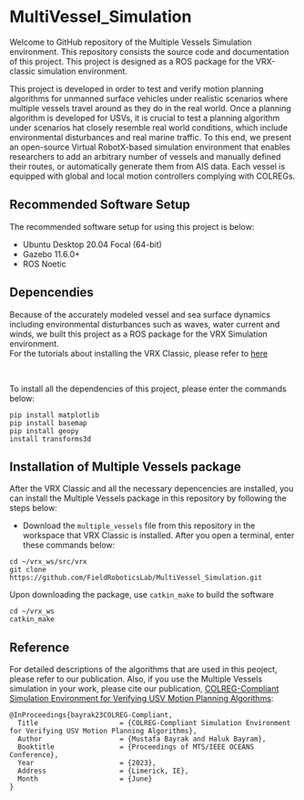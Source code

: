 # MultiVessel_Simulation

Welcome to GitHub repository of the Multiple Vessels Simulation environment. This repository consists the source code and documentation of this project. This project is designed as a ROS package for the VRX-classic simulation environment.

This project is developed in order to test and verify
motion planning algorithms for unmanned surface vehicles under
realistic scenarios where multiple vessels travel around as they
do in the real world. Once a planning algorithm is developed for
USVs, it is crucial to test a planning algorithm under scenarios hat closely resemble real world conditions, which include environmental disturbances and real marine traffic. 
To this end, we present an open-source Virtual RobotX-based simulation
environment that enables researchers to add an arbitrary number
of vessels and manually defined their routes, or automatically
generate them from AIS data. Each vessel is equipped with global
and local motion controllers complying with COLREGs.

## Recommended Software Setup

The recommended software setup for using this project is below:
* Ubuntu Desktop 20.04 Focal (64-bit)
* Gazebo 11.6.0+
* ROS Noetic

## Depencendies

Because of the accurately modeled vessel and sea surface dynamics including
environmental disturbances such as waves, water current and
winds, we built this project as a ROS package for the VRX Simulation environment. <br/>
For the tutorials about installing the VRX Classic, please refer to [here](https://github.com/osrf/vrx/wiki/vrx_classic_system_setup_tutorials)

<br/>

To install all the dependencies of this project, please enter the commands below:
```
pip install matplotlib
pip install basemap
pip install geopy
install transforms3d
```

## Installation of Multiple Vessels package

After the VRX Classic and all the necessary depencencies are installed, you can install the Multiple Vessels package in this repository by following the steps below:
* Download the `multiple_vessels` file from this repository in the workspace that VRX Classic is installed. After you open a terminal, enter these commands below:
```
cd ~/vrx_ws/src/vrx
git clone https://github.com/FieldRoboticsLab/MultiVessel_Simulation.git
```
Upon downloading the package, use `catkin_make` to build the software
```
cd ~/vrx_ws
catkin_make
```

## Reference

For detailed descriptions of the algorithms that are used in this peoject, please refer to our publication. 
Also, if you use the Multiple Vessels simulation in your work, please cite our publication, [COLREG-Compliant Simulation Environment for Verifying USV Motion Planning Algorithms](publication_link_to_here): 

```
@InProceedings{bayrak23COLREG-Compliant,
  Title                    = {COLREG-Compliant Simulation Environment for Verifying USV Motion Planning Algorithms},
  Author                   = {Mustafa Bayrak and Haluk Bayram},
  Booktitle                = {Proceedings of MTS/IEEE OCEANS Conference},
  Year                     = {2023},
  Address                  = {Limerick, IE},
  Month                    = {June}
}
```

